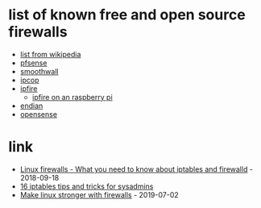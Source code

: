 # list of known free and open source firewalls

* [list from wikipedia](https://en.wikipedia.org/wiki/List_of_router_and_firewall_distributions)
* [pfsense](https://en.wikipedia.org/wiki/PfSense)
* [smoothwall](https://en.wikipedia.org/wiki/SmoothWall)
* [ipcop](https://en.wikipedia.org/wiki/IPCop)
* [ipfire](https://en.wikipedia.org/wiki/IPFire)
    * [ipfire on an raspberry pi](http://wiki.ipfire.org/en/hardware/arm/rpi/one-b)
* [endian](http://www.endian.com/)
* [opensense](http://opnsense.org/)

# link

* [Linux firewalls - What you need to know about iptables and firewalld](https://opensource.com/article/18/9/linux-iptables-firewalld) - 2018-09-18
* [16 iptables tips and tricks for sysadmins](https://opensource.com/article/18/10/iptables-tips-and-tricks)
* [Make linux stronger with firewalls](https://opensource.com/article/19/7/make-linux-stronger-firewalls) - 2019-07-02
